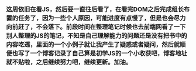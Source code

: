 ### 这周依旧在看JS，然后要一直往后看了，在看完DOM之后完成组长布置的任务了，因为一些个人原因，可能进度有点慢了，但是也会尽力向前赶了，不会落下。前段时间在整理笔记时候也去前端网看了一下别人整理的JS的笔记，不知是自己理解能力的问题还是没有把书中的内容吃透，里面的一个小例子就让我产生了疑惑或者疑问，然后就顺便也写了一个博客记录了自己算是初学JS的一个小收获吧，博客地址就不贴啦，之后继续努力吧，继续更新。加油。